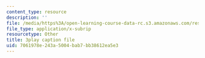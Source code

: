 ```yaml
---
content_type: resource
description: ''
file: /media/https%3A/open-learning-course-data-rc.s3.amazonaws.com/res-10-001-making-science-and-engineering-pictures-a-practical-guide-to-presenting-your-work-spring-2016/7061978e243a5004bab7bb38612ea5e3_ox0-ancvQ5g.vtt
file_type: application/x-subrip
resourcetype: Other
title: 3play caption file
uid: 7061978e-243a-5004-bab7-bb38612ea5e3
---
```

